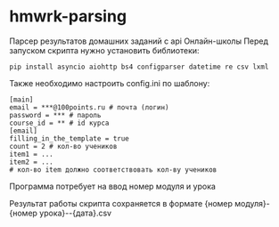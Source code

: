 # hmwrk-parsing
Парсер результатов домашних заданий с api Онлайн-школы
Перед запуском скрипта нужно установить библиотеки:

    pip install asyncio aiohttp bs4 configparser datetime re csv lxml
Также необходимо настроить config.ini по шаблону:

    [main]
    email = ***@100points.ru # почта (логин)
    password = *** # пароль
    course_id = ** # id курса
    [email]
    filling_in_the_template = true
    count = 2 # кол-во учеников
    item1 = ...
    item2 = ...
    # кол-во item должно соответствовать кол-ву учеников
Программа потребует на ввод номер модуля и урока

Результат работы скрипта сохраняется в формате {номер модуля}-{номер урока}--{дата}.csv
